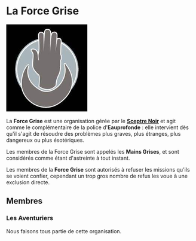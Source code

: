 # La Force Grise
![La Force Grise](../../../_images/force-grise.jpg)

La **Force Grise** est une organisation gérée par le [**Sceptre Noir**](../PERSONNAGES/VajraSafahr.md) et agit comme le complémentaire de la police d'**Eauprofonde** : elle intervient dès qu'il s'agit de résoudre des problèmes plus graves, plus étranges, plus dangereux ou plus ésotériques. 

Les membres de la Force Grise sont appelés les **Mains Grises**, et sont considérés comme étant d'astreinte à tout instant.

Les membres de la **Force Grise** sont autorisés à refuser les missions qu'ils se voient confier, cependant un trop gros nombre de refus les voue à une exclusion directe.

## Membres 

### Les Aventuriers
Nous faisons tous partie de cette organisation.